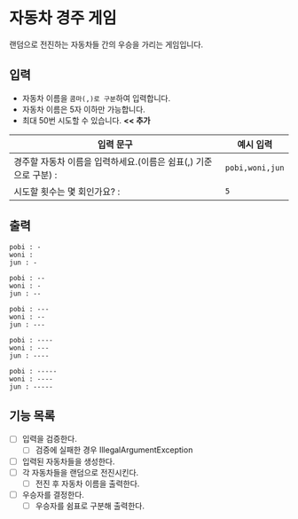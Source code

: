 # 자동차 경주 게임

랜덤으로 전진하는 자동차들 간의 우승을 가리는 게임입니다.

## 입력

- 자동차 이름을 `콤마(,)로 구분`하여 입력합니다.
- 자동차 이름은 5자 이하만 가능합니다.
- 최대 50번 시도할 수 있습니다. **<< 추가**

| 입력 문구             | 예시 입력           |
|-------------------|-----------------|
| 경주할 자동차 이름을 입력하세요.(이름은 쉼표(,) 기준으로 구분) :   | `pobi,woni,jun` |
| 시도할 횟수는 몇 회인가요? : | `5`             |

## 출력
```
pobi : -
woni :
jun : -

pobi : --
woni : -
jun : --

pobi : ---
woni : --
jun : ---

pobi : ----
woni : ---
jun : ----

pobi : -----
woni : ----
jun : -----
```

## 기능 목록
- [ ] 입력을 검증한다.
  - [ ] 검증에 실패한 경우 IllegalArgumentException
- [ ] 입력된 자동차들을 생성한다.
- [ ] 각 자동차들을 랜덤으로 전진시킨다. 
  - [ ] 전진 후 자동차 이름을 출력한다.
- [ ] 우승자를 결정한다.
  - [ ] 우승자를 쉼표로 구분해 출력한다.
